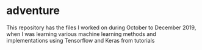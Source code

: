 # adventure
This repository has the files I worked on during October to December 2019, when I was learning various machine learning methods and implementations using Tensorflow and Keras from tutorials
